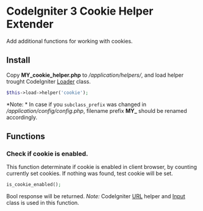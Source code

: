 # CodeIgniter 3 Cookie Helper Extender
Add additional functions for working with cookies.

## Install
Copy **MY_cookie_helper.php** to */application/helpers/*, and load helper trought CodeIgniter [Loader](https://www.codeigniter.com/user_guide/libraries/loader.html) class.
```php
$this->load->helper('cookie');
```
*Note: * In case if you `subclass_prefix` was changed in */application/config/config.php*, filename prefix **MY_** should be renamed accordingly.

## Functions
### Check if cookie is enabled.
This function determinate if cookie is enabled in client browser, by counting currently set cookies.
If nothing was found, test cookie will be set.
```php
is_cookie_enabled();
```
Bool response will be returned.
*Note:* CodeIgniter [URL](https://www.codeigniter.com/user_guide/helpers/url_helper.html) helper and [Input](https://www.codeigniter.com/user_guide/libraries/input.html) class is used in this function.

